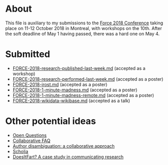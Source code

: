 # About

This file is auxiliary to my submissions to the [Force 2018 Conference](https://www.force11.org/meetings/force2018) taking place on 11-12 October 2018 in Montreal, with workshops on the 10th. After the soft deadline of May 1 having passed, there was a hard one on May 4.

# Submitted

* [FORCE-2018-research-published-last-week.md](FORCE-2018-research-published-last-week.md) (accepted as a workshop)
* [FORCE-2018-research-performed-last-week.md](FORCE-2018-research-performed-last-week.md) (accepted as a poster)
* [FORCE-2018-jrost.md](FORCE-2018-jrost.md) (accepted as a poster)
* [FORCE-2018-1-minute-madness.md](FORCE-2018-1-minute-madness.md) (accepted as a poster)
* [FORCE-2018-1-minute-madness-remote.md](FORCE-2018-1-minute-madness-remote.md) (accepted as a poster)
* [FORCE-2018-wikidata-wikibase.md](FORCE-2018-wikidata-wikibase.md) (accepted as a talk)

# Other potential ideas

* [Open Questions](https://ask-open-science.org/1113/which-research-fields-keep-public-lists-of-open-questions)
* [Collaborative FAQ](https://ask-open-science.org/)
* [Author disambiguation: a collaborative approach](https://tools.wmflabs.org/sourcemd/new_resolve_authors.php?name=Jane+Smith&doit=Look+for+author)
* [Scholia](https://tools.wmflabs.org/scholia/)
* [DoesItFart? A case study in communicating research](https://github.com/Daniel-Mietchen/ideas/issues/199)
